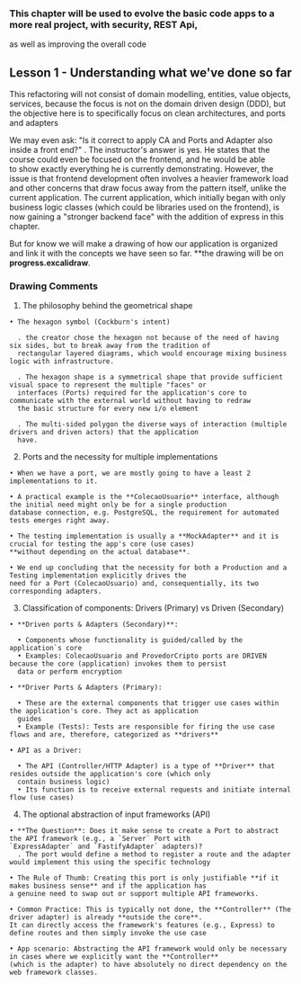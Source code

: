 ### This chapter will be used to evolve the basic code apps to a more real project, with security, REST Api,
as well as improving the overall code

## Lesson 1 - Understanding what we've done so far

This refactoring will not consist of domain modelling, entities, value objects, services, because the focus is not on
the domain driven design (DDD), but the objective here is to specifically focus on clean architectures, and ports and adapters

We may even ask: "Is it correct to apply CA and Ports and Adapter also inside a front end?"
  . The instructor's answer is yes. He states that the course could even be focused on the frontend, and he would be able\
  to show exactly everything he is currently demonstrating. However, the issue is that frontend development often involves
  a heavier framework load and other concerns that draw focus away from the pattern itself, unlike the current application.
  The current application, which initially began with only business logic classes (which could be libraries used on the
  frontend), is now gaining a "stronger backend face" with the addition of express in this chapter.

But for know we will make a drawing of how our application is organized and link it with the concepts we have seen so far.
**the drawing will be on **progress.excalidraw**.


  ### Drawing Comments

  1. The philosophy behind the geometrical shape

    • The hexagon symbol (Cockburn's intent)

      . the creator chose the hexagon not because of the need of having six sides, but to break away from the tradition of
      rectangular layered diagrams, which would encourage mixing business logic with infrastructure.

      . The hexagon shape is a symmetrical shape that provide sufficient visual space to represent the multiple "faces" or
      interfaces (Ports) required for the application's core to communicate with the external world without having to redraw
      the basic structure for every new i/o element

      . The multi-sided polygon the diverse ways of interaction (multiple drivers and driven actors) that the application
      have.

  2. Ports and the necessity for multiple implementations
  
    • When we have a port, we are mostly going to have a least 2 implementations to it.

    • A practical example is the **ColecaoUsuario** interface, although the initial need might only be for a single production
    database connection, e.g. PostgreSQL, the requirement for automated tests emerges right away.
    
    • The testing implementation is usually a **MockAdapter** and it is crucial for testing the app's core (use cases)
    **without depending on the actual database**.

    • We end up concluding that the necessity for both a Production and a Testing implementation explicitly drives the
    need for a Port (ColecaoUsuario) and, consequentially, its two corresponding adapters.

  3. Classification of components: Drivers (Primary) vs Driven (Secondary)

    • **Driven ports & Adapters (Secondary)**:

      • Components whose functionality is guided/called by the application`s core
      • Examples: ColecaoUsuario and ProvedorCripto ports are DRIVEN because the core (application) invokes them to persist
      data or perform encryption

    • **Driver Ports & Adapters (Primary):

      • These are the external components that trigger use cases within the application's core. They act as application
      guides
      • Example (Tests): Tests are responsible for firing the use case flows and are, therefore, categorized as **drivers**

    • API as a Driver:

      • The API (Controller/HTTP Adapter) is a type of **Driver** that resides outside the application's core (which only
      contain business logic)
      • Its function is to receive external requests and initiate internal flow (use cases)

  4. The optional abstraction of input frameworks (API)

    • **The Question**: Does it make sense to create a Port to abstract the API framework (e.g., a `Server` Port with
    `ExpressAdapter` and `FastifyAdapter` adapters)?
      . The port would define a method to register a route and the adapter would implement this using the specific technology
    
    • The Rule of Thumb: Creating this port is only justifiable **if it makes business sense** and if the application has
    a genuine need to swap out or support multiple API frameworks.

    • Common Practice: This is typically not done, the **Controller** (The driver adapter) is already **outside the core**.
    It can directly access the framework's features (e.g., Express) to define routes and then simply invoke the use case

    • App scenario: Abstracting the API framework would only be necessary in cases where we explicitly want the **Controller**
    (which is the adapter) to have absolutely no direct dependency on the web framework classes.

  
     






